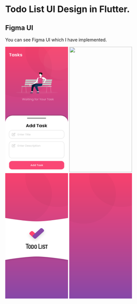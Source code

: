 # Todo List UI Design in Flutter.

## Figma UI
You can see Figma UI which I have implemented.

<div>
<img src="https://github.com/MuhammadJamalAshrafi/TodoList/blob/main/images/todolist.png" width="200" height="400">
<img src="https://github.com/MuhammadJamalAshrafi/TodoList/blob/main/mages/todolist.png" width="200" height="400">
<img src="https://github.com/MuhammadJamalAshrafi/TodoList/blob/main/images/Splashscreen.png" width="200" height="400">
<img src="https://github.com/MuhammadJamalAshrafi/TodoList/blob/main/images/Splashscreen_bg.png" width="200" height="400">
</div>
